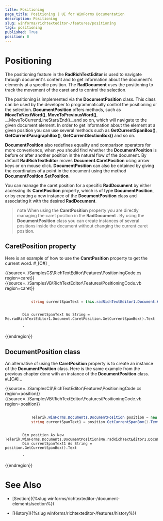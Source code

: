 ```yaml
---
title: Positioning
page_title: Positioning | UI for WinForms Documentation
description: Positioning
slug: winforms/richtexteditor-/features/positioning
tags: positioning
published: True
position: 0
---
```


# Positioning



The positioning feature in the __RadRichTextEditor__ is used to navigate through document's content and to get information about 
        the document's elements at a specific position. The __RadDocument__ uses the positioning to track the movement of the caret and to 
        control the selection.
      

The positioning is implemented via the __DocumentPosition__ class. This class can be used by the developer to programmatically control
        the positioning or the selection. __DocumentPosition__ offers methods, such as __MoveToNextWord()__, 
        __MoveToPreviousWord()__, __MoveToCurrentLineStart/End()__and so on, which will navigate to the given document element. 
        In order to get information about the element at a given position you can use several methods such as __GetCurrentSpanBox()__, 
        __GetCurrentParagraphBox()__, __GetCurrentSectionBox()__ and so on.
      

__DocumentPosition__ also redefines equality and comparison operators for more convenience, when you should find whether the
        __DocumentPosition__ is before or after another position in the natural flow of the document. By default
        __RadRichTextEditor__ moves __Document.CaretPosition__ using arrow keys or on mouse click. 
        __DocumentPosition__ can also be obtained by giving the coordinates of a point in the document using the method
        __DocumentPosition.SetPosition__.
      

You can manage the caret position for a specific __RadDocument__ by either accessing its __CaretPosition__ 
        property, which is of type __DocumentPosition__, or by creating a new instance of the __DocumentPosition__ 
        class and associating it with the desired __RadDocument__.
      

>note When using the __CaretPosition__ property you are directly managing the caret position in the __RadDocument__ .
          By using the __DocumentPosition__ class you can create instances of several positions inside the document without changing the current 
          caret position.
>


## CaretPosition property

Here is an example of how to use the __CaretPosition__ property to get the current word.
        #_[C#] _

	



{{source=..\SamplesCS\RichTextEditor\Features\PositioningCode.cs region=caret}} 
{{source=..\SamplesVB\RichTextEditor\Features\PositioningCode.vb region=caret}} 

````C#
            
            string currentSpanText = this.radRichTextEditor1.Document.CaretPosition.GetCurrentSpanBox().Text;
````
````VB.NET

        Dim currentSpanText As String = Me.radRichTextEditor1.Document.CaretPosition.GetCurrentSpanBox().Text

        '
````

{{endregion}} 




## DocumentPosition class

An alternative of using the __CaretPosition__ property is to create an instance of the __DocumentPosition__ class.
          Here is the same example from the previous chapter done with an instance of the __DocumentPosition__ class.
        #_[C#] _

	



{{source=..\SamplesCS\RichTextEditor\Features\PositioningCode.cs region=position}} 
{{source=..\SamplesVB\RichTextEditor\Features\PositioningCode.vb region=position}} 

````C#
        
            Telerik.WinForms.Documents.DocumentPosition position = new Telerik.WinForms.Documents.DocumentPosition(this.radRichTextEditor1.Document);
            string currentSpanText1 = position.GetCurrentSpanBox().Text;
````
````VB.NET

        Dim position As New Telerik.WinForms.Documents.DocumentPosition(Me.radRichTextEditor1.Document)
        Dim currentSpanText1 As String = position.GetCurrentSpanBox().Text

        '
````

{{endregion}} 




# See Also

 * [Section]({%slug winforms/richtexteditor-/document-elements/section%})

 * [History]({%slug winforms/richtexteditor-/features/history%})
